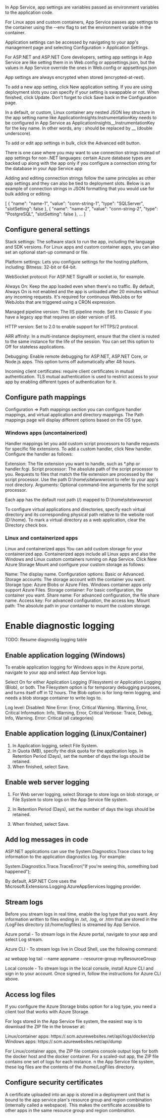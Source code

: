 In App Service, app settings are variables passed as environment variables to the application code.

 For Linux apps and custom containers, App Service passes app settings to the container using the --env flag to set the environment variable in the container.

 Application settings can be accessed by navigating to your app's management page and selecting Configuration > Application Settings.

 For ASP.NET and ASP.NET Core developers, setting app settings in App Service are like setting them in <appSettings> in Web.config or appsettings.json, but the values in App Service override the ones in Web.config or appsettings.json

 App settings are always encrypted when stored (encrypted-at-rest).

 To add a new app setting, click New application setting. If you are using deployment slots you can specify if your setting is swappable or not. When finished, click Update. Don't forget to click Save back in the Configuration page.

 In a default, or custom, Linux container any nested JSON key structure in the app setting name like ApplicationInsights:InstrumentationKey needs to be configured in App Service as ApplicationInsights__InstrumentationKey for the key name. In other words, any : should be replaced by __ (double underscore).

 To add or edit app settings in bulk, click the Advanced edit button.


 There is one case where you may want to use connection strings instead of app settings for non-.NET languages: certain Azure database types are backed up along with the app only if you configure a connection string for the database in your App Service app

 Adding and editing connection strings follow the same principles as other app settings and they can also be tied to deployment slots. Below is an example of connection strings in JSON formatting that you would use for bulk adding or editing.


 [
  {
    "name": "name-1",
    "value": "conn-string-1",
    "type": "SQLServer",
    "slotSetting": false
  },
  {
    "name": "name-2",
    "value": "conn-string-2",
    "type": "PostgreSQL",
    "slotSetting": false
  },
  ...
]



## Configure general settings

Stack settings: The software stack to run the app, including the language and SDK versions. For Linux apps and custom container apps, you can also set an optional start-up command or file.

Platform settings: Lets you configure settings for the hosting platform, including:
  Bitness: 32-bit or 64-bit.

  WebSocket protocol: For ASP.NET SignalR or socket.io, for example.

  Always On: Keep the app loaded even when there's no traffic. By default, Always On is not enabled and the app is unloaded after 20 minutes without any incoming requests. It's required for continuous WebJobs or for WebJobs that are triggered using a CRON expression.

  Managed pipeline version: The IIS pipeline mode. Set it to Classic if you have a legacy app that requires an older version of IIS.

  HTTP version: Set to 2.0 to enable support for HTTPS/2 protocol.

  ARR affinity: In a multi-instance deployment, ensure that the client is routed to the same instance for the life of the session. You can set this option to Off for stateless applications.

  Debugging: Enable remote debugging for ASP.NET, ASP.NET Core, or Node.js apps. This option turns off automatically after 48 hours.

  Incoming client certificates: require client certificates in mutual authentication. TLS mutual authentication is used to restrict access to your app by enabling different types of authentication for it.

  ## Configure path mappings

  Configuration => Path mappings section you can configure handler mappings, and virtual application and directory mappings. The Path mappings page will display different options based on the OS type.

### Windows apps (uncontainerized)

Handler mappings let you add custom script processors to handle requests for specific file extensions. To add a custom handler, click New handler. Configure the handler as follows:

  Extension: The file extension you want to handle, such as *.php or handler.fcgi.
  Script processor: The absolute path of the script processor to you. Requests to files that match the file extension are processed by the script processor. Use the path D:\home\site\wwwroot to refer to your app's root directory.
  Arguments: Optional command-line arguments for the script processor.

Each app has the default root path (/) mapped to D:\home\site\wwwroot

To configure virtual applications and directories, specify each virtual directory and its corresponding physical path relative to the website root (D:\home). To mark a virtual directory as a web application, clear the Directory check box.

### Linux and containerized apps

Linux and containerized apps
You can add custom storage for your containerized app. Containerized apps include all Linux apps and also the Windows and Linux custom containers running on App Service. Click New Azure Storage Mount and configure your custom storage as follows:

Name: The display name.
Configuration options: Basic or Advanced.
Storage accounts: The storage account with the container you want.
Storage type: Azure Blobs or Azure Files. Windows container apps only support Azure Files.
Storage container: For basic configuration, the container you want.
Share name: For advanced configuration, the file share name.
Access key: For advanced configuration, the access key.
Mount path: The absolute path in your container to mount the custom storage.

#  Enable diagnostic logging

TODO: Resume diagnostig logging table

## Enable application logging (Windows)

To enable application logging for Windows apps in the Azure portal, navigate to your app and select App Service logs.

Select On for either Application Logging (Filesystem) or Application Logging (Blob), or both. The Filesystem option is for temporary debugging purposes, and turns itself off in 12 hours. The Blob option is for long-term logging, and needs a blob storage container to write logs to.


Log level:
  Disabled: Nine
  Error: Error, Critical
  Warning. Warning, Error, Critical
  Information: Info, Warning, Error, Critical
  Verbose: Trace, Debug, Info, Warning. Error: Critical (all categories)


## Enable application logging (Linux/Container)

1) In Application logging, select File System.
2) In Quota (MB), specify the disk quota for the application logs. In Retention Period (Days), set the number of days the logs should be retained.
3) When finished, select Save.

## Enable web server logging

1) For Web server logging, select Storage to store logs on blob storage, or File System to store logs on the App Service file system.

2) In Retention Period (Days), set the number of days the logs should be retained.

3) When finished, select Save.

## Add log messages in code

ASP.NET applications can use the System.Diagnostics.Trace class to log information to the application diagnostics log. For example:

System.Diagnostics.Trace.TraceError("If you're seeing this, something bad happened");

By default, ASP.NET Core uses the Microsoft.Extensions.Logging.AzureAppServices logging provider.

## Stream logs

Before you stream logs in real time, enable the log type that you want. Any information written to files ending in .txt, .log, or .htm that are stored in the /LogFiles directory (d:/home/logfiles) is streamed by App Service.

Azure portal - To stream logs in the Azure portal, navigate to your app and select Log stream.

Azure CLI - To stream logs live in Cloud Shell, use the following command:

  az webapp log tail --name appname --resource-group myResourceGroup

Local console - To stream logs in the local console, install Azure CLI and sign in to your account. Once signed in, follow the instructions for Azure CLI above.

## Access log files

If you configure the Azure Storage blobs option for a log type, you need a client tool that works with Azure Storage.

For logs stored in the App Service file system, the easiest way is to download the ZIP file in the browser at:

Linux/container apps: https://<app-name>.scm.azurewebsites.net/api/logs/docker/zip
Windows apps: https://<app-name>.scm.azurewebsites.net/api/dump

For Linux/container apps, the ZIP file contains console output logs for both the docker host and the docker container.
For a scaled-out app, the ZIP file contains one set of logs for each instance.
n the App Service file system, these log files are the contents of the /home/LogFiles directory.

## Configure security certificates

A certificate uploaded into an app is stored in a deployment unit that is bound to the app service plan's resource group and region combination (internally called a webspace). This makes the certificate accessible to other apps in the same resource group and region combination.